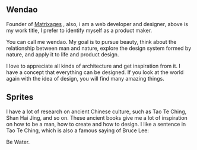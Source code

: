 ## Wendao

Founder of [Matrixages](http://matrixages.com/) , also, i am a web developer and designer, above is my work title, I prefer to identify myself as a product maker.

You can call me wendao. My goal is to pursue beauty, think about the relationship between man and nature, explore the design system formed by nature, and apply it to life and product design.

I love to appreciate all kinds of architecture and get inspiration from it. I have a concept that everything can be designed. If you look at the world again with the idea of design, you will find many amazing things.

## Sprites

I have a lot of research on ancient Chinese culture, such as Tao Te Ching, Shan Hai Jing, and so on. These ancient books give me a lot of inspiration on how to be a man, how to create and how to design. I like a sentence in Tao Te Ching, which is also a famous saying of Bruce Lee:

Be Water.


